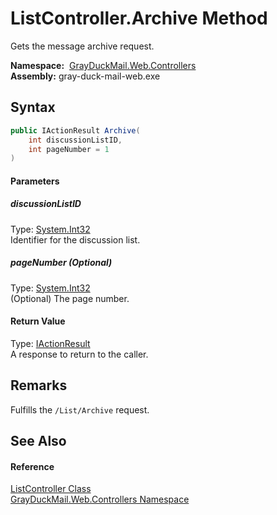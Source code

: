ListController.Archive Method
=============================
Gets the message archive request.

  **Namespace:**  [GrayDuckMail.Web.Controllers][1]  
  **Assembly:** gray-duck-mail-web.exe

Syntax
------

```csharp
public IActionResult Archive(
	int discussionListID,
	int pageNumber = 1
)
```

#### Parameters

##### *discussionListID*
Type: [System.Int32][2]  
 Identifier for the discussion list.

##### *pageNumber* (Optional)
Type: [System.Int32][2]  
 (Optional) The page number.

#### Return Value
Type: [IActionResult][3]  
 A response to return to the caller. 

Remarks
-------
 Fulfills the `/List/Archive` request. 

See Also
--------

#### Reference
[ListController Class][4]  
[GrayDuckMail.Web.Controllers Namespace][1]  

[1]: ../README.md
[2]: https://docs.microsoft.com/dotnet/api/system.int32
[3]: https://docs.microsoft.com/dotnet/api/microsoft.aspnetcore.mvc.iactionresult
[4]: README.md